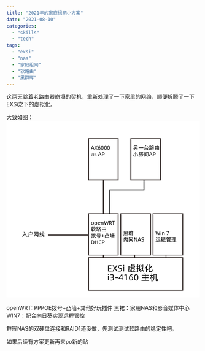 ```yaml
---
title: "2021年的家庭组网小方案"
date: "2021-08-10"
categories: 
  - "skills"
  - "tech"
tags: 
  - "exsi"
  - "nas"
  - "家庭组网"
  - "软路由"
  - "黑群晖"
---
```


这两天趁着老路由器崩塌的契机，重新处理了一下家里的网络，顺便折腾了一下EXSi之下的虚拟化。

大致如图： ![](images/homenet01.png)

openWRT: PPPOE拨号+凸墙+其他好玩插件 黑裙：家用NAS和影音媒体中心 WIN7：配合向日葵实现远程管控

群晖NAS的双硬盘连接和RAID1还没做，先测试测试软路由的稳定性吧。

如果后续有方案更新再来po新的贴
